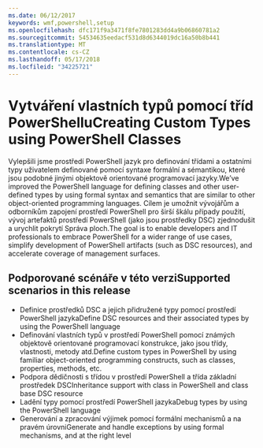 ```yaml
---
ms.date: 06/12/2017
keywords: wmf,powershell,setup
ms.openlocfilehash: dfc171f9a3471f8fe7801283dd4a9b06860781a2
ms.sourcegitcommit: 54534635eedacf531d8d6344019dc16a50b8b441
ms.translationtype: MT
ms.contentlocale: cs-CZ
ms.lasthandoff: 05/17/2018
ms.locfileid: "34225721"
---
```

# <a name="creating-custom-types-using-powershell-classes"></a><span data-ttu-id="f939c-102">Vytváření vlastních typů pomocí tříd PowerShellu</span><span class="sxs-lookup"><span data-stu-id="f939c-102">Creating Custom Types using PowerShell Classes</span></span>

<span data-ttu-id="f939c-103">Vylepšili jsme prostředí PowerShell jazyk pro definování třídami a ostatními typy uživatelem definované pomocí syntaxe formální a sémantikou, které jsou podobné jinými objektově orientované programovací jazyky.</span><span class="sxs-lookup"><span data-stu-id="f939c-103">We’ve improved the PowerShell language for defining classes and other user-defined types by using formal syntax and semantics that are similar to other object-oriented programming languages.</span></span> <span data-ttu-id="f939c-104">Cílem je umožnit vývojářům a odborníkům zapojení prostředí PowerShell pro širší škálu případy použití, vývoj artefaktů prostředí PowerShell (jako jsou prostředky DSC) zjednodušit a urychlit pokrytí Správa ploch.</span><span class="sxs-lookup"><span data-stu-id="f939c-104">The goal is to enable developers and IT professionals to embrace PowerShell for a wider range of use cases, simplify development of PowerShell artifacts (such as DSC resources), and accelerate coverage of management surfaces.</span></span>

## <a name="supported-scenarios-in-this-release"></a><span data-ttu-id="f939c-105">Podporované scénáře v této verzi</span><span class="sxs-lookup"><span data-stu-id="f939c-105">Supported scenarios in this release</span></span>

-   <span data-ttu-id="f939c-106">Definice prostředků DSC a jejich přidružené typy pomocí prostředí PowerShell jazyka</span><span class="sxs-lookup"><span data-stu-id="f939c-106">Define DSC resources and their associated types by using the PowerShell language</span></span>
-   <span data-ttu-id="f939c-107">Definování vlastních typů v prostředí PowerShell pomocí známých objektově orientované programovací konstrukce, jako jsou třídy, vlastnosti, metody atd.</span><span class="sxs-lookup"><span data-stu-id="f939c-107">Define custom types in PowerShell by using familiar object-oriented programming constructs, such as classes, properties, methods, etc.</span></span>
-   <span data-ttu-id="f939c-108">Podpora dědičnosti s třídou v prostředí PowerShell a třída základní prostředek DSC</span><span class="sxs-lookup"><span data-stu-id="f939c-108">Inheritance support with class in PowerShell and class base DSC resource</span></span>
-   <span data-ttu-id="f939c-109">Ladění typy pomocí prostředí PowerShell jazyka</span><span class="sxs-lookup"><span data-stu-id="f939c-109">Debug types by using the PowerShell language</span></span>
-   <span data-ttu-id="f939c-110">Generování a zpracování výjimek pomocí formální mechanismů a na pravém úrovni</span><span class="sxs-lookup"><span data-stu-id="f939c-110">Generate and handle exceptions by using formal mechanisms, and at the right level</span></span>
